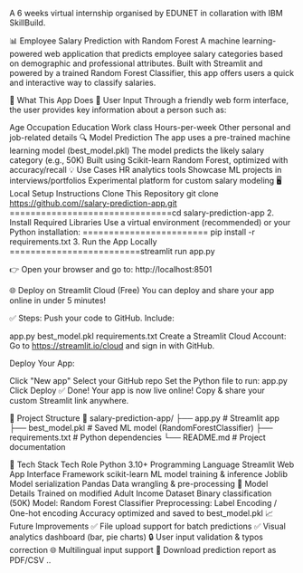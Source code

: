 A 6 weeks virtual internship organised by EDUNET in collaration with IBM SkillBuild.

📊 Employee Salary Prediction with Random Forest
A machine learning-powered web application that predicts employee salary categories based on demographic and professional attributes. Built with Streamlit and powered by a trained Random Forest Classifier, this app offers users a quick and interactive way to classify salaries.

🧠 What This App Does 👤 User Input Through a friendly web form interface, the user provides key information about a person such as:

Age
Occupation
Education
Work class
Hours-per-week
Other personal and job-related details
🔍 Model Prediction
The app uses a pre-trained machine learning model (best_model.pkl)
The model predicts the likely salary category (e.g., 50K)
Built using Scikit-learn Random Forest, optimized with accuracy/recall
💡 Use Cases
HR analytics tools
Showcase ML projects in interviews/portfolios
Experimental platform for custom salary modeling
🖥️ Local Setup Instructions
Clone This Repository
git clone https://github.com//salary-prediction-app.git ===============================cd salary-prediction-app 2. Install Required Libraries Use a virtual environment (recommended) or your Python installation: ======================== pip install -r requirements.txt 3. Run the App Locally =========================streamlit run app.py

👉 Open your browser and go to: http://localhost:8501

🌐 Deploy on Streamlit Cloud (Free)
You can deploy and share your app online in under 5 minutes!

✅ Steps:
Push your code to GitHub.
Include:

app.py
best_model.pkl
requirements.txt
Create a Streamlit Cloud Account:
Go to https://streamlit.io/cloud and sign in with GitHub.

Deploy Your App:

Click "New app"
Select your GitHub repo
Set the Python file to run: app.py
Click Deploy
✅ Done! Your app is now live online!
Copy & share your custom Streamlit link anywhere.

📁 Project Structure
📁 salary-prediction-app/ ├── app.py # Streamlit app ├── best_model.pkl # Saved ML model (RandomForestClassifier) ├── requirements.txt # Python dependencies └── README.md # Project documentation

🧪 Tech Stack
Tech	Role
Python 3.10+	Programming Language
Streamlit	Web App Interface Framework
scikit-learn	ML model training & inference
Joblib	Model serialization
Pandas	Data wrangling & pre-processing
🧠 Model Details
Trained on modified Adult Income Dataset
Binary classification (50K)
Model: Random Forest Classifier
Preprocessing: Label Encoding / One-hot encoding
Accuracy optimized and saved to best_model.pkl
📈 Future Improvements
✅ File upload support for batch predictions
✅ Visual analytics dashboard (bar, pie charts)
🔒 User input validation & typos correction
🌐 Multilingual input support
🧾 Download prediction report as PDF/CSV ..
